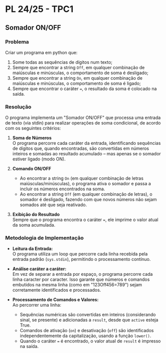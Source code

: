 # PL 24/25 - TPC1
## Somador ON/OFF
### Problema
Criar um programa em python que:

 1. Some todas as sequências de dígitos num texto;
 2. Sempre que encontrar a string `Off`, em qualquer combinação de maiúsculas e minúsculas, o comportamento de soma é desligado;
 3. Sempre que encontrar a string `On`, em qualquer combinação de maiúsculas e minúsculas, o comportamento de soma é ligado;
 4. Sempre que encontrar o caráter `=`, o resultado da soma é colocado na saída.

### Resolução
O programa implementa um "Somador ON/OFF" que processa uma entrada de texto (via stdin) para realizar operações de soma condicional, de acordo com os seguintes critérios:

1. **Soma de Números**  
   O programa percorre cada caráter da entrada, identificando sequências de dígitos que, quando encontradas, são convertidas em números inteiros  e somadas ao resultado acumulado – mas apenas se o somador estiver ligado (modo ON).

2. **Comando ON/OFF**  
   - Ao encontrar a string `On` (em qualquer combinação de letras maiúsculas/minúsculas), o programa ativa o somador e passa a incluir os números encontrados na soma.  
   - Ao encontrar a string `Off` (em qualquer combinação de letras), o somador é desligado, fazendo com que novos números não sejam somados até que seja reativado.

3. **Exibição do Resultado**  
   Sempre que o programa encontra o caráter `=`, ele imprime o valor atual da soma acumulada.

### Metodologia de Implementação

- **Leitura da Entrada:**  
  O programa utiliza um loop que percorre cada linha recebida pela entrada padrão (`sys.stdin`), permitindo o processamento contínuo.

- **Análise caráter a caráter:**  
  Em vez de separar a entrada por espaço, o programa percorre cada linha caracter por caracter. Isso garante que números e comandos embutidos na mesma linha (como em "123Off456=789") sejam corretamente identificados e processados.


- **Processamento de Comandos e Valores:**  
  Ao percorrer uma linha:
  - Sequências numéricas são convertidas em inteiros (considerando sinal, se presente) e adicionadas a `result`, desde que `active` esteja True.
  - Comandos de ativação (`on`) e desativação (`off`) são identificados independentemente da capitalização, usando a função `lower()`.
  - Quando o caráter `=` é encontrado, o valor atual de `result` é impresso na saída.

